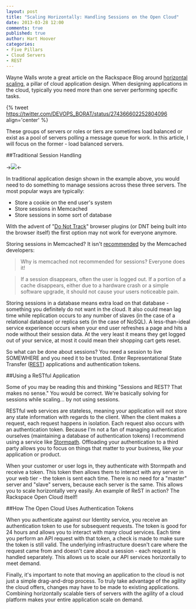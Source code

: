 ```yaml
---
layout: post
title: "Scaling Horizontally: Handling Sessions on the Open Cloud"
date: 2013-03-28 12:00
comments: true
published: true
author: Hart Hoover
categories:
- Five Pillars
- Cloud Servers
- REST
---
```

Wayne Walls wrote a great article on the Rackspace Blog around [horizontal scaling](http://www.rackspace.com/blog/pillars-of-cloudiness-no-3-scaling-horizontally/), a pillar of cloud application design. When designing applications in the cloud, typically you need more than one server performing specific tasks.

{% tweet https://twitter.com/DEVOPS_BORAT/status/274366602252804096 align='center' %}

These groups of servers or roles or tiers are sometimes load balanced or exist as a pool of servers polling a message queue for work.<!--More--> In this article, I will focus on the former - load balanced servers.

##Traditional Session Handling

->![](a/2013-03-28-scaling-horizontal/arch1.png)<-

In traditional application design shown in the example above, you would need to do something to manage sessions across these three servers. The most popular ways are typically:

* Store a cookie on the end user's system
* Store sessions in Memcached
* Store sessions in some sort of database

With the advent of "[Do Not Track](http://www.zdnet.com/googles-chrome-finally-embraces-do-not-track-but-with-a-warning-7000007022/)" browser plugins (or DNT being built into the browser itself) the first option may not work for everyone anymore.

Storing sessions in Memcached? It isn't [recommended](https://code.google.com/p/memcached/wiki/NewProgrammingFAQ#Why_is_memcached_not_recommended_for_sessions?_Everyone_does_it!) by the Memcached developers:

> Why is memcached not recommended for sessions? Everyone does it!

> If a session disappears, often the user is logged out. If a portion of a cache disappears, either due to a hardware crash or a simple software upgrade, it should not cause your users noticeable pain.

Storing sessions in a database means extra load on that database - something you definitely do not want in the cloud. It also could mean lag time while replication occurs to any number of slaves (in the case of a relational database) or replica sets (in the case of NoSQL). A less-than-ideal service experience occurs when your end user refreshes a page and hits a node without their session data. At the very least it means they get logged out of your service, at most it could mean their shopping cart gets reset.

So what can be done about sessions? You need a session to live SOMEWHERE and you need it to be trusted. Enter Representational State Transfer ([REST](http://www.ics.uci.edu/~fielding/pubs/dissertation/rest_arch_style.htm)) applications and authentication tokens.

##Using a ReSTful Application

Some of you may be reading this and thinking "Sessions and REST? That makes no sense." You would be correct. We're basically solving for sessions while scaling... by not using sessions.

RESTful web services are stateless, meaning your application will not store any state information with regards to the client. When the client makes a request, each request happens in isolation. Each request also occurs with an authentication token. Because I'm not a fan of managing authentication ourselves (maintaining a database of authentication tokens) I recommend using a service like [Stormpath](http://stormpath.com). Offloading your authentication to a third party allows you to focus on things that matter to your business, like your application or product.

When your customer or user logs in, they authenticate with Stormpath and receive a token. This token then allows them to interact with any server in your web tier - the token is sent each time. There is no need for a "master" server and "slave" servers, because each server is the same. This allows you to scale horizontally very easily. An example of ReST in action? The Rackspace Open Cloud itself!

##How The Open Cloud Uses Authentication Tokens

When you authenticate against our Identity service, you receive an authentication token to use for subsequent requests. The token is good for 24 hours and allows you to interact with many cloud services. Each time you perform an API request with that token, a check is made to make sure the token is still valid. The underlying infrastructure doesn't care where the request came from and doesn't care about a session - each request is handled separately. This allows us to scale our API services horizontally to meet demand.

Finally, it's important to note that moving an application to the cloud is not just a simple drag-and-drop process. To truly take advantage of the agility the cloud offers, changes may have to be made to existing applications. Combining horizontally scalable tiers of servers with the agility of a cloud platform makes your entire application scale on demand.
